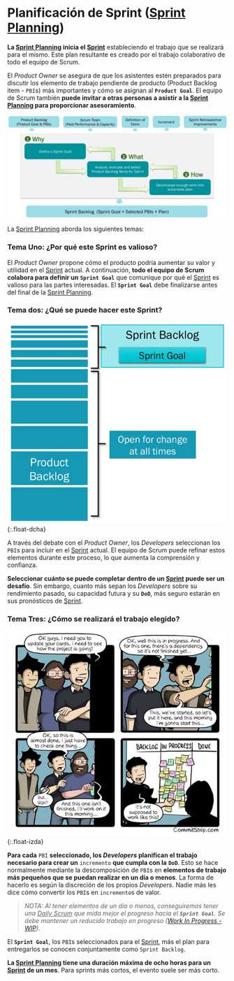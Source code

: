 # Planificación de Sprint (<span style="text-decoration: underline">Sprint Planning</span>)

**La <span style="text-decoration: underline">Sprint Planning</span> inicia el <span style="text-decoration: underline">Sprint</span>** estableciendo el trabajo que se realizará para el mismo. Este plan resultante es creado por el trabajo colaborativo de todo el equipo de Scrum.

El _Product Owner_ se asegura de que los asistentes estén preparados para discutir los elemento de trabajo pendiente de producto (Product Backlog item - `PBI`s) más importantes y cómo se asignan al **`Product Goal`**. El equipo de Scrum también **puede invitar a otras personas a asistir a la <span style="text-decoration: underline">Sprint Planning</span> para proporcionar asesoramiento**.

![Sprint Planning Flow](/imgs/planning-flow.webp)

La <span style="text-decoration: underline">Sprint Planning</span> aborda los siguientes temas:

### Tema Uno: ¿Por qué este Sprint es valioso?
El _Product Owner_ propone cómo el producto podría aumentar su valor y utilidad en el <span style="text-decoration: underline">Sprint</span> actual. A continuación, **todo el equipo de Scrum colabora para definir un** **`Sprint Goal`** que comunique por qué el <span style="text-decoration: underline">Sprint</span> es valioso para las partes interesadas. El **`Sprint Goal`** debe finalizarse antes del final de la <span style="text-decoration: underline">Sprint Planning</span>.

### Tema dos: ¿Qué se puede hacer este Sprint?
![Sprint Backlog](/imgs/sprint-backlog.webp){:.float-dcha}

A través del debate con el _Product Owner_, los _Developers_ seleccionan los `PBI`s para incluir en el <span style="text-decoration: underline">Sprint</span> actual. El equipo de Scrum puede refinar estos elementos durante este proceso, lo que aumenta la comprensión y confianza.

**Seleccionar cuánto se puede completar dentro de un <span style="text-decoration: underline">Sprint</span> puede ser un desafío**. Sin embargo, cuanto más sepan los _Developers_ sobre su rendimiento pasado, su capacidad futura y su **`DoD`**, más seguro estarán en sus pronósticos de <span style="text-decoration: underline">Sprint</span>.

### Tema Tres: ¿Cómo se realizará el trabajo elegido?
![Sprint Backlog](/imgs/in-progress.webp){:.float-izda} 

**Para cada** `PBI` **seleccionado, los _Developers_ planifican el trabajo necesario para crear un** `incremento` **que cumpla con la** **`DoD`**. Esto se hace normalmente mediante la descomposición de `PBI`s en **elementos de trabajo más pequeños que se puedan realizar en un día o menos**. La forma de hacerlo es según la discreción de los propios _Developers_. Nadie más les dice cómo convertir los `PBI`s en `incremento`s de valor.

> _NOTA: Al tener elementos de un día o menos, conseguiremos tener una <span style="text-decoration: underline">Daily Scrum</span> que mida mejor el progreso hacia el **`Sprint Goal`**. Se debe mantener un reducido trabajo en progreso ([Work In Progress - WIP](https://kanbanize.com/kanban-resources/getting-started/what-is-wip))._

El **`Sprint Goal`**, los `PBI`s seleccionados para el <span style="text-decoration: underline">Sprint</span>, más el plan para entregarlos se conocen conjuntamente como `Sprint Backlog`.

**La <span style="text-decoration: underline">Sprint Planning</span> tiene una duración máxima de ocho horas para un <span style="text-decoration: underline">Sprint</span> de un mes**. Para sprints más cortos, el evento suele ser más corto.

